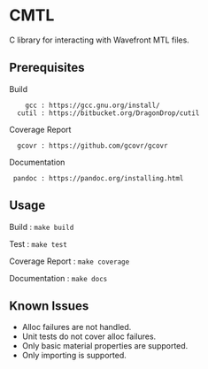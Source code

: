 # CMTL
C library for interacting with Wavefront MTL files.

## Prerequisites
Build
```
    gcc : https://gcc.gnu.org/install/
  cutil : https://bitbucket.org/DragonDrop/cutil
```
Coverage Report
```
  gcovr : https://github.com/gcovr/gcovr
```
Documentation
```
 pandoc : https://pandoc.org/installing.html
```
## Usage
Build
: `make build`

Test
: `make test`

Coverage Report
: `make coverage`

Documentation
: `make docs`

## Known Issues
- Alloc failures are not handled.
- Unit tests do not cover alloc failures.
- Only basic material properties are supported.
- Only importing is supported.